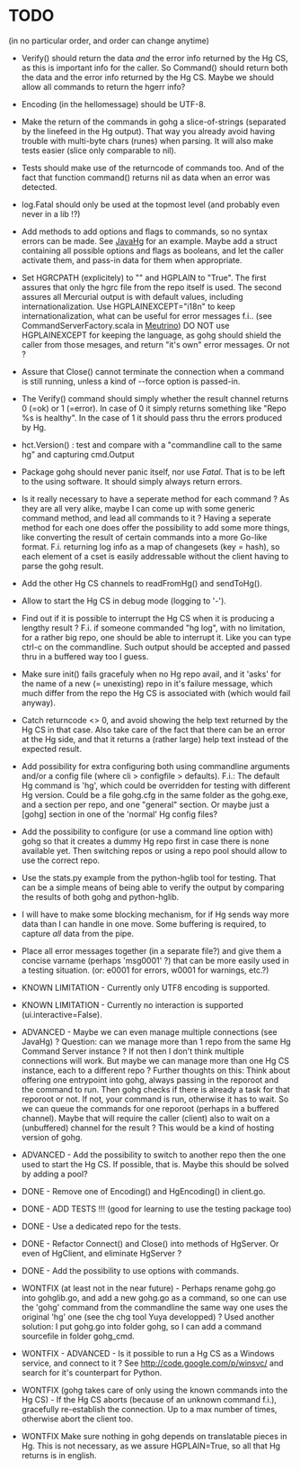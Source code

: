 # TODO

(in no particular order, and order can change anytime)

* Verify() should return the data _and_ the error info returned by the Hg CS,
as this is important info for the caller. So Command() should return both the
data and the error info returned by the Hg CS.
Maybe we should allow all commands to return the hgerr info?

* Encoding (in the hellomessage) should be UTF-8.

* Make the return of the commands in gohg a slice-of-strings (separated by the
linefeed in the Hg output). That way you already avoid having trouble with
multi-byte chars (runes) when parsing. It will also make tests easier (slice
only comparable to nil).

* Tests should make use of the returncode of commands too. And of the fact that
function command() returns nil as data when an error was detected.

* log.Fatal should only be used at the topmost level (and probably even never
in a lib !?)

* Add methods to add options and flags to commands, so no syntax errors can be
made. See [JavaHg](https://bitbucket.org/aragost/javahg) for an example.
Maybe add a struct containing all possible options and flags as booleans, and
let the caller activate them, and pass-in data for them when appropriate.

* Set HGRCPATH (explicitely) to "" and HGPLAIN to "True".
The first assures that only the hgrc file from the repo itself is used.
The second assures all Mercurial output is with default values, including
internationalization. Use HGPLAINEXCEPT="i18n" to keep internationalization,
what can be useful for error messages f.i.. (see CommandServerFactory.scala in
[Meutrino](http://code.google.com/p/meutrino))
DO NOT use HGPLAINEXCEPT for keeping the language, as gohg should shield the
caller from those mesages, and return "it's own" error messages. Or not ?

* Assure that Close() cannot terminate the connection when a command is still
running, unless a kind of --force option is passed-in.

* The Verify() command should simply whether the result channel returns 0 (=ok)
or 1 (=error). In case of 0 it simply returns something like "Repo %s is healthy".
In the case of 1 it should pass thru the errors produced by Hg.

* hct.Version() : test and compare with a "commandline call to the same hg"
and capturing cmd.Output

* Package gohg should never panic itself, nor use *Fatal*. That is to be left
to the using software. It should simply always return errors.

* Is it really necessary to have a seperate method for each command ?
As they are all very alike, maybe I can come up with some generic command
method, and lead all commands to it ?
Having a seperate method for each one does offer the possibility to add some
more things, like converting the result of certain commands into a more Go-like
format. F.i. returning log info as a map of changesets (key = hash), so each
element of a cset is easily addressable without the client having to parse the
gohg result.

* Add the other Hg CS channels to readFromHg() and sendToHg().

* Allow to start the Hg CS in debug mode (logging to '-').

* Find out if it is possible to interrupt the Hg CS when it is producing a
lengthy result ? F.i. if someone commanded "hg log", with no limitation, for a
rather big repo, one should be able to interrupt it. Like you can type ctrl-c
on the commandline. Such output should be accepted and passed thru in a buffered
way too I guess.

* Make sure init() fails gracefuly when no Hg repo avail, and it 'asks' for
the name of a new (= unexisting) repo in it's failure message, which much
differ from the repo the Hg CS is associated with (which would fail anyway).

* Catch returncode <> 0, and avoid showing the help text returned by the Hg CS
in that case. Also take care of the fact that there can be an error at the Hg
side, and that it returns a (rather large) help text instead of the expected
result.

* Add possibility for extra configuring both using commandline arguments and/or
a config file (where cli > configfile > defaults).
F.i.: The default Hg command is 'hg', which could be overridden for testing
with different Hg version.
Could be a file gohg.cfg in the same folder as the gohg.exe, and a section per
repo, and one "general" section. Or maybe just a [gohg] section in one of the
'normal' Hg config files?

* Add the possibility to configure (or use a command line option with) gohg so
that it creates a dummy Hg repo first in case there is none available yet. Then
switching repos or using a repo pool should allow to use the correct repo.

* Use the stats.py example from the python-hglib tool for testing. That can be
a simple means of being able to verify the output by comparing the results of
both gohg and python-hglib.

* I will have to make some blocking mechanism, for if Hg sends way more data
than I can handle in one move. Some buffering is required, to capture _all_ data
from the pipe.

* Place all error messages together (in a separate file?) and give them a
concise varname (perhaps 'msg0001' ?) that can be more easily used in a
testing situation. (or: e0001 for errors, w0001 for warnings, etc.?)


* KNOWN LIMITATION - Currently only UTF8 encoding is supported.

* KNOWN LIMITATION - Currently no interaction is supported (ui.interactive=False).


* ADVANCED - Maybe we can even manage multiple connections (see JavaHg) ?
Question: can we manage more than 1 repo from the same Hg Command Server
instance ? If not then I don't think multiple connections will work.
But maybe we can manage more than one Hg CS instance, each to a different repo ?
Further thoughts on this:
Think about offering one entrypoint into gohg, always passing in the reporoot
and the command to run. Then gohg checks if there is already a task for that
reporoot or not. If not, your command is run, otherwise it has to wait. So we
can queue the commands for one reporoot (perhaps in a buffered channel). Maybe
that will require the caller (client) also to wait on a (unbuffered) channel for
the result ? This would be a kind of hosting version of gohg.

* ADVANCED - Add the possibility to switch to another repo then the one used to
start the Hg CS. If possible, that is. Maybe this should be solved by adding a pool?


* DONE - Remove one of Encoding() and HgEncoding() in client.go.

* DONE - ADD TESTS !!! (good for learning to use the testing package too)

* DONE - Use a dedicated repo for the tests.

* DONE - Refactor Connect() and Close() into methods of HgServer.
Or even of HgClient, and eliminate HgServer ?

* DONE - Add the possibility to use options with commands.


* WONTFIX (at least not in the near future) -
Perhaps rename gohg.go into gohglib.go, and add a new gohg.go as a command,
so one can use the 'gohg' command from the commandline the same way one uses
the original 'hg' one (see the chg tool Yuya developped) ? Used another
solution: I put gohg.go into folder gohg, so I can add a command sourcefile
in folder gohg_cmd.

* WONTFIX - ADVANCED -
Is it possible to run a Hg CS as a Windows service, and connect to it ?
See http://code.google.com/p/winsvc/ and search for it's counterpart for Python.

* WONTFIX (gohg takes care of only using the known commands into the Hg CS) -
If the Hg CS aborts (because of an unknown command f.i.), gracefully
re-establish the connection. Up to a max number of times, otherwise abort the
client too.

* WONTFIX Make sure nothing in gohg depends on translatable pieces in Hg.
This is not necessary, as we assure HGPLAIN=True, so all that Hg returns is
in english.
